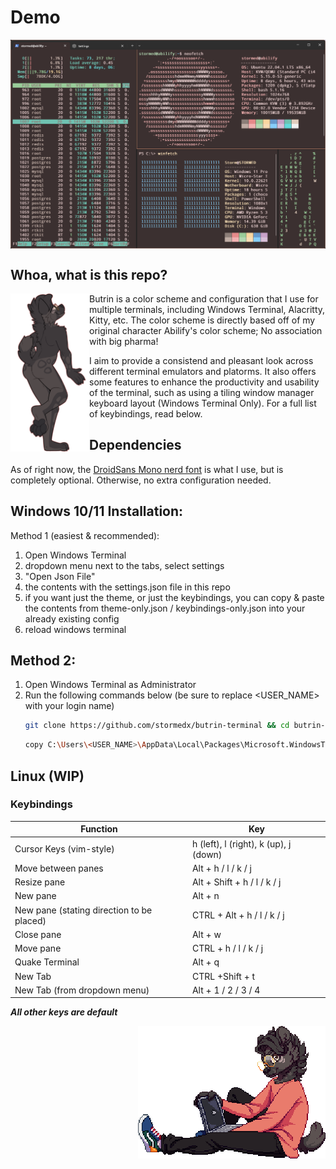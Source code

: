 Demo
=========

<img src="./media/example-terminal.png" align="center">

## Whoa, what is this repo?
<img src="./media/abilify-nobg.png" align="left" width="25%" />
Butrin is a color scheme and configuration that I use for multiple terminals, including Windows Terminal, Alacritty, Kitty, etc. The color scheme is directly based off of my original character Abilify's color scheme; No association with big pharma!

I aim to provide a consistend and pleasant look across different terminal emulators and platorms. It also offers some features to enhance the productivity and usability of the terminal, such as using a tiling window manager keyboard layout (Windows Terminal Only). For a full list of keybindings, read below.
<br>

## Dependencies
As of right now, the [DroidSans Mono nerd font](https://github.com/ryanoasis/nerd-fonts/blob/master/patched-fonts/DroidSansMono/complete/Droid%20Sans%20Mono%20Nerd%20Font%20Complete%20Mono.otf "DroidSans Mono nerd font") is what I use, but is completely optional. Otherwise, no extra configuration needed.



## Windows 10/11 Installation:

Method 1 (easiest & recommended):
1. Open Windows Terminal
2. dropdown menu next to the tabs, select settings
3. "Open Json File"
4. the contents with the settings.json file in this repo
5. if you want just the theme, or just the keybindings, you can copy & paste the contents from theme-only.json / keybindings-only.json into your already existing config
6. reload windows terminal

## Method 2:
1. Open Windows Terminal as Administrator
2. Run the following commands below (be sure to replace <USER_NAME> with your login name)
	```sh
	git clone https://github.com/stormedx/butrin-terminal && cd butrin-terminal\windows-terminal
	```
	```sh
	copy C:\Users\<USER_NAME>\AppData\Local\Packages\Microsoft.WindowsTerminal_8wekyb3d8bbwe\LocalState\settings.json C:\Users\<USER_NAME>\AppData\Local\Packages\Microsoft.WindowsTerminal_8wekyb3d8bbwe\LocalState\settings.json.bak
	```

## Linux (WIP)

### Keybindings
| Function  | Key  |
| ------------ | ------------ |
| Cursor Keys (vim-style)  | h (left), l (right), k (up), j (down)  |
| Move between panes  | Alt + h / l / k / j  |
| Resize pane  | Alt + Shift + h / l / k / j  |
| New pane  |  Alt + n |
| New pane (stating direction to be placed)  | CTRL + Alt + h / l / k / j  |
| Close pane  |  Alt + w |
| Move pane  | CTRL + h / l / k / j  |
| Quake Terminal  | Alt + q  |
| New Tab  | CTRL +Shift + t  |
| New Tab (from dropdown menu)  | Alt + 1 / 2 / 3 / 4  |
***All other keys are default*** 


<img src="./media/pagedoll.png" align="right"/>
